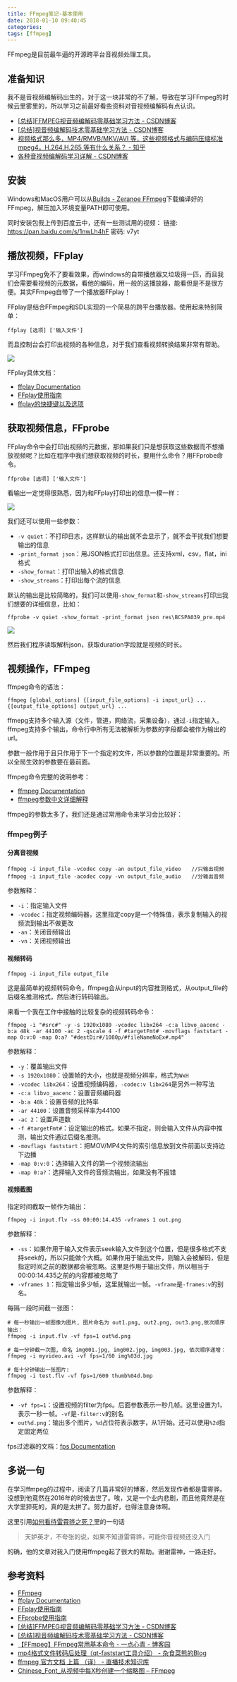 ```yaml
---
title: FFmpeg笔记-基本使用
date: 2018-01-10 09:40:45
categories:
tags: [ffmpeg]
---
```


FFmpeg是目前最牛逼的开源跨平台音视频处理工具。

<!--more-->

## 准备知识

我不是音视频编解码出生的，对于这一块非常的不了解，导致在学习FFmpeg的时候云里雾里的，所以学习之前最好看些资料对音视频编解码有点认识。

- [[总结]FFMPEG视音频编解码零基础学习方法 - CSDN博客](http://blog.csdn.net/leixiaohua1020/article/details/15811977)
- [[总结]视音频编解码技术零基础学习方法 - CSDN博客](http://blog.csdn.net/leixiaohua1020/article/details/18893769)
- [视频格式那么多，MP4/RMVB/MKV/AVI 等，这些视频格式与编码压缩标准 mpeg4，H.264.H.265 等有什么关系？ - 知乎](https://www.zhihu.com/question/20997688)
- [各种音视频编解码学习详解 - CSDN博客](http://blog.csdn.net/flyingqr/article/details/12705289)

## 安装

Windows和MacOS用户可以从[Builds - Zeranoe FFmpeg](https://ffmpeg.zeranoe.com/builds/)下载编译好的FFmpeg，解压加入环境变量PATH即可使用。

同时安装包我上传到百度云中，还有一些测试用的视频：
链接: https://pan.baidu.com/s/1nwLh4hF 密码: v7yt

## 播放视频，FFplay

学习FFmpeg免不了要看效果，而windows的自带播放器又垃圾得一匹，而且我们会需要看视频的元数据，看他的编码，用一般的这播放器，能看但是不是很方便。其实FFmpeg自带了一个播放器FFplay！

FFplay是结合FFmpeg和SDL实现的一个简易的跨平台播放器。使用起来特别简单：

```
ffplay [选项] ['输入文件']
```

而且控制台会打印出视频的各种信息，对于我们查看视频转换结果非常有帮助。

![](/img/ffmpeg/ffplay.png)

FFplay具体文档：
- [ffplay Documentation](http://ffmpeg.org/ffplay.html)
- [FFplay使用指南](http://blog.csdn.net/wishfly/article/details/44222297)
- [ffplay的快捷键以及选项](http://blog.csdn.net/leixiaohua1020/article/details/15186441)

## 获取视频信息，FFprobe

FFplay命令中会打印出视频的元数据，那如果我们只是想获取这些数据而不想播放视频呢？比如在程序中我们想获取视频的时长，要用什么命令？用FFprobe命令。

```
ffprobe [选项] ['输入文件']
```

看输出一定觉得很熟悉，因为和FFplay打印出的信息一模一样：

![](/img/ffmpeg/ffprobe.png)

我们还可以使用一些参数：
- `-v quiet`：不打印日志，这样默认的输出就不会显示了，就不会干扰我们想要输出的信息
- `-print_format json`：用JSON格式打印出信息。还支持xml，csv，flat，ini格式
- `-show_format`：打印出输入的格式信息
- `-show_streams`：打印出每个流的信息

默认的输出是比较简略的，我们可以使用`-show_format`和`-show_streams`打印出我们想要的详细信息，比如：

```
ffprobe -v quiet -show_format -print_format json res\BCSPA039_pre.mp4
```

![](/img/ffmpeg/ffprob-json.png)

然后我们程序读取解析json，获取duration字段就是视频的时长。

## 视频操作，FFmpeg

ffmpeg命令的语法：

```
ffmpeg [global_options] {[input_file_options] -i input_url} ... {[output_file_options] output_url} ...
```

ffmepg支持多个输入源（文件，管道，网络流，采集设备），通过`-i`指定输入。ffmpeg支持多个输出，命令行中所有无法被解析为参数的字段都会被作为输出的url。

参数一般作用于且只作用于下一个指定的文件，所以参数的位置是非常重要的。所以全局生效的参数要在最前面。

ffmpeg命令完整的说明参考：
- [ffmpeg Documentation](http://ffmpeg.org/ffmpeg.html)
- [ffmpeg参数中文详细解释](http://blog.csdn.net/leixiaohua1020/article/details/12751349)

ffmpeg的参数太多了，我们还是通过常用命令来学习会比较好：

### ffmpeg例子

#### 分离音视频

```
ffmpeg -i input_file -vcodec copy -an output_file_video　　//只输出视频
ffmpeg -i input_file -acodec copy -vn output_file_audio　　//分输出音频
```

参数解释：
- `-i`：指定输入文件
- `-vcodec`：指定视频编码器，这里指定copy是一个特殊值，表示复制输入的视频流到输出不做更改
- `-an`：关闭音频输出
- `-vn`：关闭视频输出

#### 视频转码

```
ffmpeg -i input_file output_file
```

这是最简单的视频转码命令，ffmpeg会从input的内容推测格式，从output_file的后缀名推测格式，然后进行转码输出。

来看一个我在工作中接触的比较复杂的视频转码命令：

```
ffmpeg -i "#src#" -y -s 1920x1080 -vcodec libx264 -c:a libvo_aacenc -b:a 48k -ar 44100 -ac 2 -qscale 4 -f #targetFmt# -movflags faststart -map 0:v:0 -map 0:a? "#destDir#/1080p/#fileNameNoEx#.mp4"
```

参数解释：
- `-y`：覆盖输出文件
- `-s 1920x1080`：设置帧的大小，也就是视频分辨率，格式为`WxH`
- `-vcodec libx264`：设置视频编码器，`-codec:v libx264`是另外一种写法
- `-c:a libvo_aacenc`：设置音频编码器
- `-b:a 48k`：设置音频的比特率
- `-ar 44100`：设置音频采样率为44100
- `-ac 2`：设置声道数
- `-f #targetFmt#`：设定输出的格式。如果不指定，则会输入文件从内容中推测，输出文件通过后缀名推测。
- `-movflags faststart`：把MOV/MP4文件的索引信息放到文件前面以支持边下边播
- `-map 0:v:0`：选择输入文件的第一个视频流输出
- `-map 0:a?`：选择输入文件的音频流输出，如果没有不报错

#### 视频截图

指定时间截取一帧作为输出：

```
ffmpeg -i input.flv -ss 00:00:14.435 -vframes 1 out.png
```

参数解释：
- `-ss`：如果作用于输入文件表示seek输入文件到这个位置，但是很多格式不支持seek的，所以只能做个大概。如果作用于输出文件，则输入会被解码，但是指定时间之前的数据都会被忽略。这里是作用于输出文件，所以相当于00:00:14.435之前的内容都被忽略了
- `-vframes 1`：指定输出多少帧，这里就输出一帧。`-vframe`是`-frames:v`的别名。

每隔一段时间截一张图：

```
# 每一秒输出一帧图像为图片, 图片命名为 out1.png, out2.png, out3.png,依次顺序输出：
ffmpeg -i input.flv -vf fps=1 out%d.png

# 每一分钟截一次图, 命名 img001.jpg, img002.jpg, img003.jpg, 依次顺序递增：
ffmpeg -i myvideo.avi -vf fps=1/60 img%03d.jpg

# 每十分钟输出一张图片:
ffmpeg -i test.flv -vf fps=1/600 thumb%04d.bmp
```

参数解释：
- `-vf fps=1`：设置视频的filter为fps。后面参数表示一秒几帧。这里设置为1，表示一秒一帧。`-vf`是`-filter:v`的别名
- `out%d.png`：输出多个图片，`%d`占位符表示数字，从1开始。还可以使用`%2d`指定固定两位

fps过滤器的文档：[fps Documentation](http://ffmpeg.org/ffmpeg-all.html#fps-1)

## 多说一句

在学习ffmpeg的过程中，阅读了几篇非常好的博客，然后发现作者都是雷霄骅。没想到他竟然在2016年的时候去世了。唉，又是一个业内悲剧，而且他竟然是在大学里猝死的，真的是太拼了。努力虽好，也得注意身体啊。

这里引用[如何看待雷霄骅之死？](https://www.zhihu.com/question/49211380)里的一句话

> 天妒英才，不夸张的说，如果不知道雷霄骅，可能你音视频还没入门

的确，他的文章对我入门使用ffmpeg起了很大的帮助。谢谢雷神，一路走好。

## 参考资料
- [FFmpeg](http://ffmpeg.org/)
- [ffplay Documentation](http://ffmpeg.org/ffplay.html)
- [FFplay使用指南](http://blog.csdn.net/wishfly/article/details/44222297)
- [FFprobe使用指南](http://blog.csdn.net/stone_wzf/article/details/45378759)
- [[总结]FFMPEG视音频编解码零基础学习方法 - CSDN博客](http://blog.csdn.net/leixiaohua1020/article/details/15811977)
- [[总结]视音频编解码技术零基础学习方法 - CSDN博客](http://blog.csdn.net/leixiaohua1020/article/details/18893769)
- [【FFmpeg】FFmpeg常用基本命令 - 一点心青 - 博客园](https://www.cnblogs.com/dwdxdy/p/3240167.html)
- [mp4格式文件转码后处理（qt-faststart工具介绍） - 杂食菜熊的Blog](http://xdsnet.github.io/index.html?name=%E6%9D%82%E8%B0%88:mp4%E6%A0%BC%E5%BC%8F%E6%96%87%E4%BB%B6%E8%BD%AC%E7%A0%81%E5%90%8E%E5%A4%84%E7%90%86)
- [ffmpeg 官方文档 上篇 （译） - 直播技术知识库](http://lib.csdn.net/article/liveplay/45723)
- [Chinese_Font_从视频中每X秒创建一个缩略图 – FFmpeg](https://trac.ffmpeg.org/wiki/Chinese_Font_%E4%BB%8E%E8%A7%86%E9%A2%91%E4%B8%AD%E6%AF%8FX%E7%A7%92%E5%88%9B%E5%BB%BA%E4%B8%80%E4%B8%AA%E7%BC%A9%E7%95%A5%E5%9B%BE)